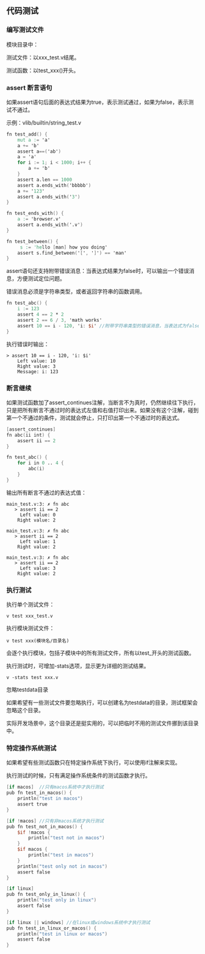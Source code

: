 ## 代码测试

### 编写测试文件

模块目录中：

测试文件：以xxx_test.v结尾。

测试函数：以test_xxx()开头。

### assert 断言语句

如果assert语句后面的表达式结果为true，表示测试通过，如果为false，表示测试不通过。

示例：vlib/builtin/string_test.v

```v
fn test_add() {
	mut a := 'a'
	a += 'b'
	assert a==('ab')
	a = 'a'
	for i := 1; i < 1000; i++ {
		a += 'b'
	}
	assert a.len == 1000
	assert a.ends_with('bbbbb')
	a += '123'
	assert a.ends_with('3')
}

fn test_ends_with() {
	a := 'browser.v'
	assert a.ends_with('.v')
}

fn test_between() {
	 s := 'hello [man] how you doing'
	assert s.find_between('[', ']') == 'man'
}
```

assert语句还支持附带错误消息：当表达式结果为false时，可以输出一个错误消息，方便测试定位问题。

错误消息必须是字符串类型，或者返回字符串的函数调用。

```v
fn test_abc() {
	i := 123
	assert 4 == 2 * 2
	assert 2 == 6 / 3, 'math works' 
	assert 10 == i - 120, 'i: $i' //附带字符串类型的错误消息，当表达式为false时输出
}
```

执行错误时输出：

```shell
> assert 10 == i - 120, 'i: $i'
    Left value: 10
    Right value: 3
    Message: i: 123
```

### 断言继续

如果测试函数加了assert_continues注解，当断言不为真时，仍然继续往下执行，只是把所有断言不通过时的表达式左值和右值打印出来。如果没有这个注解，碰到第一个不通过的条件，测试就会停止，只打印出第一个不通过时的表达式。

```v
[assert_continues]
fn abc(ii int) {
	assert ii == 2
}

fn test_abc() {
	for i in 0 .. 4 {
		abc(i)
	}
}
```

输出所有断言不通过的表达式值：

```shell
main_test.v:3: ✗ fn abc
   > assert ii == 2
     Left value: 0
    Right value: 2

main_test.v:3: ✗ fn abc
   > assert ii == 2
     Left value: 1
    Right value: 2

main_test.v:3: ✗ fn abc
   > assert ii == 2
     Left value: 3
    Right value: 2
```

### 执行测试

执行单个测试文件：

```shell
v test xxx_test.v
```

执行模块测试文件：

```shell
v test xxx(模块名/目录名)
```

会逐个执行模块，包括子模块中的所有测试文件，所有以test_开头的测试函数。

执行测试时，可增加-stats选项，显示更为详细的测试结果。

```shell
v -stats test xxx.v
```

忽略testdata目录

如果希望有一些测试文件要忽略执行，可以创建名为testdata的目录，测试框架会忽略这个目录。

实际开发场景中，这个目录还是挺实用的，可以把临时不用的测试文件挪到该目录中。

### 特定操作系统测试

如果希望有些测试函数只在特定操作系统下执行，可以使用if注解来实现。

执行测试的时候，只有满足操作系统条件的测试函数才执行。

```v
[if macos]  //只有macos系统中才执行测试
pub fn test_in_macos() {
	println("test in macos")
	assert true
}

[if !macos] //只有非macos系统才执行测试
pub fn test_not_in_macos() {
	$if !macos {
		println("test not in macos")
	}
	$if macos {
		println("test in macos")
	}
	println("test only not in macos")
	assert false
}

[if linux] 
pub fn test_only_in_linux() {
	println("test only in linux")
	assert false
}

[if linux || windows] //在linux或windows系统中才执行测试
pub fn test_in_linux_or_macos() {
	println("test in linux or macos")
	assert false
}
```

